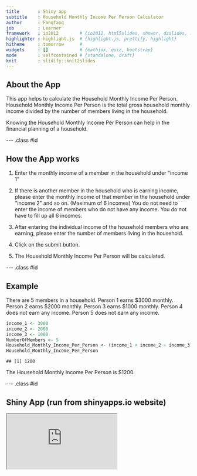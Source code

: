 ```yaml
---
title       : Shiny app
subtitle    : Household Monthly Income Per Person Calculator
author      : Fangfang
job         : Learner
framework   : io2012        # {io2012, html5slides, shower, dzslides, ...}
highlighter : highlight.js  # {highlight.js, prettify, highlight}
hitheme     : tomorrow      # 
widgets     : []            # {mathjax, quiz, bootstrap}
mode        : selfcontained # {standalone, draft}
knit        : slidify::knit2slides
---
```


## About the App

This app helps to calculate the Household Monthly Income Per Person. Household Monthly Income Per Person is the total gross household monthly income divided by the number of members living in the household.

Knowing the Household Monthly Income Per Person can help in the financial planning of a household.

--- .class #id 

## How the App works

1. Enter the monthly income of a member in the household under "income 1"

2. If there is another member in the household who is earning income, please enter the monthly income of that member in the household under "income 2" and so on. (Maximum of 6 incomes) You do not need to enter the income of members who do not have any income. You do not have to fill up all 6 incomes.

3. After entering the individual income of the household members who are earning, please enter the number of members living in the household.

4. Click on the submit button.

5. The Household Monthly Income Per Person will be calculated.

--- .class #id 

## Example

There are 5 members in a household.
Person 1 earns $3000 monthly.
Person 2 earns $2000 monthly.
Person 3 earns $1000 monthly.
Person 4 does not earn any income.
Person 5 does not earn any income.


```r
income_1 <- 3000
income_2 <- 2000
income_3 <- 1000
NumberOfMembers <- 5
Household_Monthly_Income_Per_Person <- (income_1 + income_2 + income_3)/NumberOfMembers
Household_Monthly_Income_Per_Person
```

```
## [1] 1200
```

The Household Monthly Income Per Person is $1200.

--- .class #id 

## Shiny App (run from shinyapps.io website)

<iframe src="http://fangfangcai.shinyapps.io/Shiny/">
</iframe>
